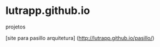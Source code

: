 # lutrapp.github.io
projetos

[site para pasillo arquitetura] (http://lutrapp.github.io/pasillo/)


